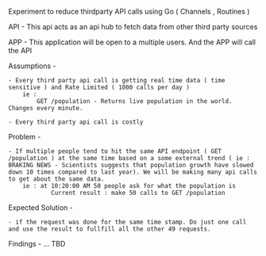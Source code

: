 Experiment to reduce thirdparty API calls using Go ( Channels , Routines )

API - 
    This api acts as an api hub to fetch data from other third party sources

APP - 
    This application will be open to a multiple users. And the APP will call the API 

Assumptions - 
    
    - Every third party api call is getting real time data ( time sensitive ) and Rate Limited ( 1000 calls per day )
        ie :
            GET /population - Returns live population in the world. Changes every minute. 
            
    - Every third party api call is costly


Problem - 
   
    - If multiple people tend to hit the same API endpoint ( GET /population ) at the same time based on a some external trend ( ie : BRAKING NEWS - Scientists suggests that population growth have slowed down 10 times compared to last year). We will be making many api calls to get about the same data.
        ie : at 10:20:00 AM 50 people ask for what the population is 
                Current result : make 50 calls to GET /population 


Expected Solution -
    
    - if the request was done for the same time stamp. Do just one call and use the result to fullfill all the other 49 requests. 


Findings - 
    ... TBD
    